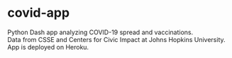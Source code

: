 # covid-app
Python Dash app analyzing COVID-19 spread and vaccinations.   
Data from CSSE and Centers for Civic Impact at Johns Hopkins University.  
App is deployed on Heroku.
